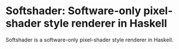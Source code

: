 Softshader: Software-only pixel-shader style renderer in Haskell
====

Softshader is a software-only pixel-shader style renderer in Haskell.
